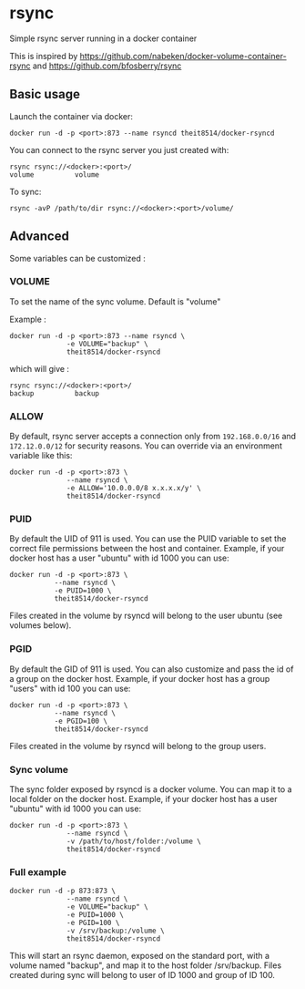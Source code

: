 rsync
=====

Simple rsync server running in a docker container

This is inspired by https://github.com/nabeken/docker-volume-container-rsync and https://github.com/bfosberry/rsync

## Basic usage

Launch the container via docker:
```
docker run -d -p <port>:873 --name rsyncd theit8514/docker-rsyncd
```

You can connect to the rsync server you just created with:

```
rsync rsync://<docker>:<port>/
volume          volume
```

To sync:

```
rsync -avP /path/to/dir rsync://<docker>:<port>/volume/
```

## Advanced

Some variables can be customized :

### VOLUME
To set the name of the sync volume. Default is "volume"

Example :
```
docker run -d -p <port>:873 --name rsyncd \
              -e VOLUME="backup" \
              theit8514/docker-rsyncd
```
which will give :
```
rsync rsync://<docker>:<port>/
backup          backup
```

### ALLOW
By default, rsync server accepts a connection only from `192.168.0.0/16` and `172.12.0.0/12` for security reasons.
You can override via an environment variable like this:

```
docker run -d -p <port>:873 \
              --name rsyncd \
              -e ALLOW='10.0.0.0/8 x.x.x.x/y' \
              theit8514/docker-rsyncd
```

### PUID
By default the UID of 911 is used. You can use the PUID variable to set the correct file permissions between the host and container.
Example, if your docker host has a user "ubuntu" with id 1000 you can use:
```
docker run -d -p <port>:873 \
           --name rsyncd \
           -e PUID=1000 \
           theit8514/docker-rsyncd
```
Files created in the volume by rsyncd will belong to the user ubuntu (see volumes below).

### PGID
By default the GID of 911 is used. You can also customize and pass the id of a group on the docker host.
Example, if your docker host has a group "users" with id 100 you can use:
```
docker run -d -p <port>:873 \
           --name rsyncd \
           -e PGID=100 \
           theit8514/docker-rsyncd
```
Files created in the volume by rsyncd will belong to the group users.

### Sync volume
The sync folder exposed by rsyncd is a docker volume. You can map it to a local folder on the docker host.
Example, if your docker host has a user "ubuntu" with id 1000 you can use:
```
docker run -d -p <port>:873 \
              --name rsyncd \
              -v /path/to/host/folder:/volume \
              theit8514/docker-rsyncd
```

### Full example
```
docker run -d -p 873:873 \
              --name rsyncd \
              -e VOLUME="backup" \
              -e PUID=1000 \
              -e PGID=100 \
              -v /srv/backup:/volume \
              theit8514/docker-rsyncd
```
This will start an rsync daemon, exposed on the standard port, with a volume named "backup", and map it to the host folder /srv/backup. Files created during sync will belong to user of ID 1000 and group of ID 100.
